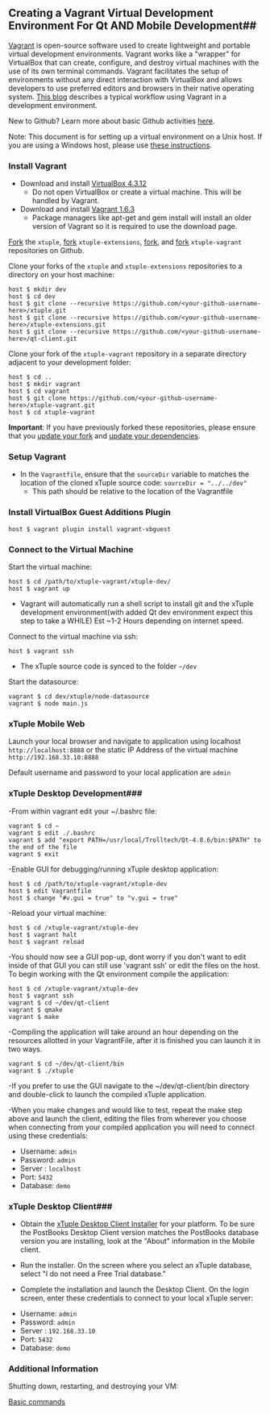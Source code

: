## Creating a Vagrant Virtual Development Environment For Qt AND Mobile Development##

[Vagrant](http://docs.vagrantup.com/v2/why-vagrant/index.html) is open-source software used to create lightweight and portable virtual development environments. Vagrant works like a "wrapper" for VirtualBox that can create, configure, and destroy virtual machines with the use of its own terminal commands. Vagrant facilitates the setup of environments without any direct interaction with VirtualBox and allows developers to use preferred editors and browsers in their native operating system. [This blog](http://mitchellh.com/the-tao-of-vagrant) describes a typical workflow using Vagrant in a development environment.

New to Github? Learn more about basic Github activities [here](https://help.github.com/categories/54/articles).

Note: This document is for setting up a virtual environment on a Unix host. If you are using a Windows host,
please use [these instructions](../../wiki/Creating-a-Vagrant-Virtual-Environment-on-a-Windows-Host).

###  Install Vagrant ###

- Download and install [VirtualBox 4.3.12](https://www.virtualbox.org/wiki/Downloads)
  - Do not open VirtualBox or create a virtual machine. This will be handled by Vagrant.
- Download and install [Vagrant 1.6.3](http://www.vagrantup.com/download-archive/v1.6.3.html)
  - Package managers like apt-get and gem install will install an older version of Vagrant so it is required to use the download page.

[Fork](http://github.com/xtuple/xtuple/fork) the `xtuple`, [fork](http://github.com/xtuple/xtuple-extensions/fork)  `xtuple-extensions`, [fork](http://github.com/xtuple/qt-client/fork), and [fork](http://github.com/xtuple/xtuple-vagrant/fork) `xtuple-vagrant` repositories on Github.

Clone your forks of the `xtuple` and `xtuple-extensions` repositories to a directory on your host machine:

    host $ mkdir dev
    host $ cd dev
    host $ git clone --recursive https://github.com/<your-github-username-here>/xtuple.git
    host $ git clone --recursive https://github.com/<your-github-username-here>/xtuple-extensions.git
    host $ git clone --recursive https://github.com/<your-github-username-here>/qt-client.git

Clone your fork of the `xtuple-vagrant` repository in a separate directory adjacent to your development folder:

    host $ cd ..
    host $ mkdir vagrant
    host $ cd vagrant
    host $ git clone https://github.com/<your-github-username-here>/xtuple-vagrant.git
    host $ cd xtuple-vagrant

**Important**: If you have previously forked these repositories, please ensure that you [update your fork](../../../xtuple/wiki/Basic-Git-Usage#wiki-merging) and [update your dependencies](../../../xtuple/wiki/Upgrading#wiki-update-stack-dependencies).

### Setup Vagrant ###

- In the `Vagrantfile`, ensure that the `sourceDir` variable to matches the location of the cloned xTuple source code: `sourceDir = "../../dev"`
  - This path should be relative to the location of the Vagrantfile

### Install VirtualBox Guest Additions Plugin

    host $ vagrant plugin install vagrant-vbguest

### Connect to the Virtual Machine ###

Start the virtual machine:

    host $ cd /path/to/xtuple-vagrant/xtuple-dev/
    host $ vagrant up

- Vagrant will automatically run a shell script to install git and the xTuple development environment(with added Qt dev environment expect this step to take a WHILE) Est ~1-2 Hours depending on internet speed.

Connect to the virtual machine via ssh:

    host $ vagrant ssh

- The xTuple source code is synced to the folder `~/dev`

Start the datasource:

    vagrant $ cd dev/xtuple/node-datasource
    vagrant $ node main.js

### xTuple Mobile Web

Launch your local browser and navigate to application using localhost `http://localhost:8888` or the static IP Address of the virtual machine `http://192.168.33.10:8888`

Default username and password to your local application are `admin`

### xTuple Desktop Development###

-From within vagrant edit your ~/.bashrc file:

    vagrant $ cd ~
    vagrant $ edit ./.bashrc
    vagrant $ add "export PATH=/usr/local/Trolltech/Qt-4.8.6/bin:$PATH" to the end of the file
    vagrant $ exit

-Enable GUI for debugging/running xTuple desktop application:

    host $ cd /path/to/xtuple-vagrant/xtuple-dev
    host $ edit Vagrantfile
    host $ change "#v.gui = true" to "v.gui = true"

-Reload your virtual machine:

    host $ cd /xtuple-vagrant/xtuple-dev
    host $ vagrant halt
    host $ vagrant reload

-You should now see a GUI pop-up, dont worry if you don't want to edit inside of that GUI you can still use 'vagrant ssh' or edit the files on the host. To begin working with the Qt environment compile the application:

    host $ cd /xtuple-vagrant/xtuple-dev
    host $ vagrant ssh
    vagrant $ cd ~/dev/qt-client
    vagrant $ qmake
    vagrant $ make

-Compiling the application will take around an hour depending on the resources allotted in your VagrantFile, after it is finished you can launch it in two ways.

    vagrant $ cd ~/dev/qt-client/bin
    vagrant $ ./xtuple

-If you prefer to use the GUI navigate to the ~/dev/qt-client/bin directory and double-click to launch the compiled xTuple application.

-When you make changes and would like to test, repeat the make step above and launch the client, editing the files from wherever you choose when connecting from your compiled application you will need to connect using these credentials:
  * Username: `admin`
  * Password: `admin`
  * Server : `localhost`
  * Port: `5432`
  * Database: `demo`

### xTuple Desktop Client###

- Obtain the [xTuple Desktop Client Installer](https://sourceforge.net/projects/postbooks/files/latest/download?source=dlp) for your platform. To be sure the PostBooks Desktop Client version matches the PostBooks database version you are installing, look at the "About" information in the Mobile client.

- Run the installer. On the screen where you select an xTuple database, select "I do not need a Free Trial database."
-  Complete the installation and launch the Desktop Client. On the login screen, enter these credentials to connect to your local xTuple server:
  * Username: `admin`
  * Password: `admin`
  * Server : `192.168.33.10`
  * Port: `5432`
  * Database: `demo`

### Additional Information ###

Shutting down, restarting, and destroying your VM:

[Basic commands](../../wiki/Vagrant-Tips-and-Tricks#wiki-vagrant-commands)
